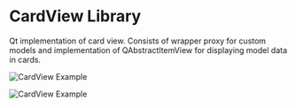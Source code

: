 CardView Library
================

Qt implementation of card view. Consists of wrapper proxy for custom models and
implementation of QAbstractItemView for displaying model data in cards.

![CardView Example](https://github.com/Qt-Widgets/cardview-scrollable-widget-working/blob/master/screenshot1.png)

![CardView Example](https://github.com/Qt-Widgets/cardview-scrollable-widget-working/blob/master/screenshot2.png)
